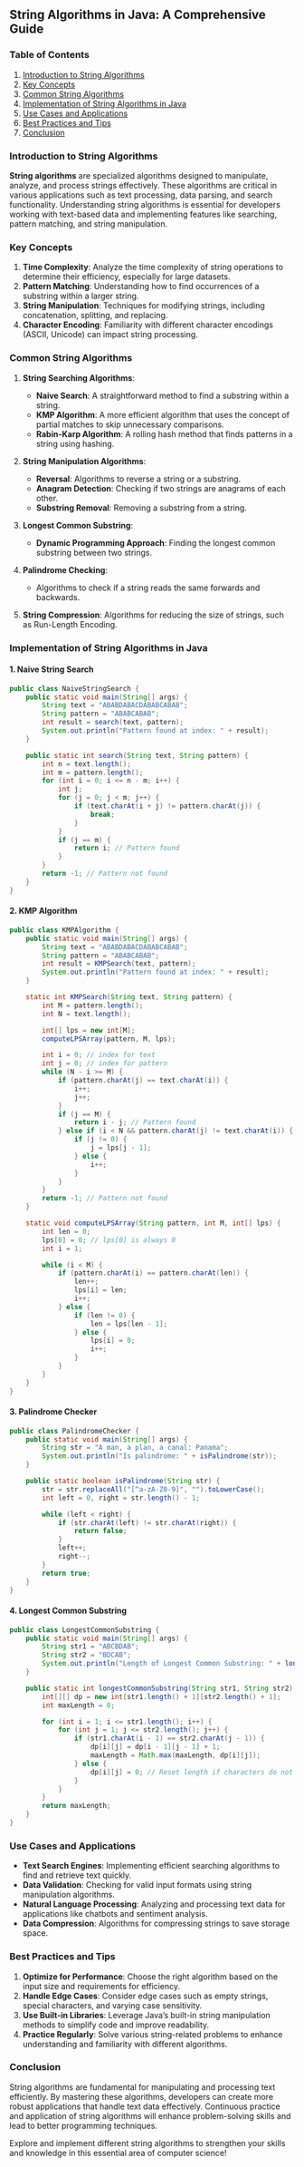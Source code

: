 ## String Algorithms in Java: A Comprehensive Guide

### Table of Contents

1. [Introduction to String Algorithms](#introduction-to-string-algorithms)
2. [Key Concepts](#key-concepts)
3. [Common String Algorithms](#common-string-algorithms)
4. [Implementation of String Algorithms in Java](#implementation-of-string-algorithms-in-java)
5. [Use Cases and Applications](#use-cases-and-applications)
6. [Best Practices and Tips](#best-practices-and-tips)
7. [Conclusion](#conclusion)

### Introduction to String Algorithms

**String algorithms** are specialized algorithms designed to manipulate, analyze, and process strings effectively. These algorithms are critical in various applications such as text processing, data parsing, and search functionality. Understanding string algorithms is essential for developers working with text-based data and implementing features like searching, pattern matching, and string manipulation.

### Key Concepts

1. **Time Complexity**: Analyze the time complexity of string operations to determine their efficiency, especially for large datasets.
2. **Pattern Matching**: Understanding how to find occurrences of a substring within a larger string.
3. **String Manipulation**: Techniques for modifying strings, including concatenation, splitting, and replacing.
4. **Character Encoding**: Familiarity with different character encodings (ASCII, Unicode) can impact string processing.

### Common String Algorithms

1. **String Searching Algorithms**:

   - **Naive Search**: A straightforward method to find a substring within a string.
   - **KMP Algorithm**: A more efficient algorithm that uses the concept of partial matches to skip unnecessary comparisons.
   - **Rabin-Karp Algorithm**: A rolling hash method that finds patterns in a string using hashing.

2. **String Manipulation Algorithms**:

   - **Reversal**: Algorithms to reverse a string or a substring.
   - **Anagram Detection**: Checking if two strings are anagrams of each other.
   - **Substring Removal**: Removing a substring from a string.

3. **Longest Common Substring**:

   - **Dynamic Programming Approach**: Finding the longest common substring between two strings.

4. **Palindrome Checking**:

   - Algorithms to check if a string reads the same forwards and backwards.

5. **String Compression**: Algorithms for reducing the size of strings, such as Run-Length Encoding.

### Implementation of String Algorithms in Java

#### 1. Naive String Search

```java
public class NaiveStringSearch {
    public static void main(String[] args) {
        String text = "ABABDABACDABABCABAB";
        String pattern = "ABABCABAB";
        int result = search(text, pattern);
        System.out.println("Pattern found at index: " + result);
    }

    public static int search(String text, String pattern) {
        int n = text.length();
        int m = pattern.length();
        for (int i = 0; i <= n - m; i++) {
            int j;
            for (j = 0; j < m; j++) {
                if (text.charAt(i + j) != pattern.charAt(j)) {
                    break;
                }
            }
            if (j == m) {
                return i; // Pattern found
            }
        }
        return -1; // Pattern not found
    }
}
```

#### 2. KMP Algorithm

```java
public class KMPAlgorithm {
    public static void main(String[] args) {
        String text = "ABABDABACDABABCABAB";
        String pattern = "ABABCABAB";
        int result = KMPSearch(text, pattern);
        System.out.println("Pattern found at index: " + result);
    }

    static int KMPSearch(String text, String pattern) {
        int M = pattern.length();
        int N = text.length();

        int[] lps = new int[M];
        computeLPSArray(pattern, M, lps);

        int i = 0; // index for text
        int j = 0; // index for pattern
        while (N - i >= M) {
            if (pattern.charAt(j) == text.charAt(i)) {
                i++;
                j++;
            }
            if (j == M) {
                return i - j; // Pattern found
            } else if (i < N && pattern.charAt(j) != text.charAt(i)) {
                if (j != 0) {
                    j = lps[j - 1];
                } else {
                    i++;
                }
            }
        }
        return -1; // Pattern not found
    }

    static void computeLPSArray(String pattern, int M, int[] lps) {
        int len = 0;
        lps[0] = 0; // lps[0] is always 0
        int i = 1;

        while (i < M) {
            if (pattern.charAt(i) == pattern.charAt(len)) {
                len++;
                lps[i] = len;
                i++;
            } else {
                if (len != 0) {
                    len = lps[len - 1];
                } else {
                    lps[i] = 0;
                    i++;
                }
            }
        }
    }
}
```

#### 3. Palindrome Checker

```java
public class PalindromeChecker {
    public static void main(String[] args) {
        String str = "A man, a plan, a canal: Panama";
        System.out.println("Is palindrome: " + isPalindrome(str));
    }

    public static boolean isPalindrome(String str) {
        str = str.replaceAll("[^a-zA-Z0-9]", "").toLowerCase();
        int left = 0, right = str.length() - 1;

        while (left < right) {
            if (str.charAt(left) != str.charAt(right)) {
                return false;
            }
            left++;
            right--;
        }
        return true;
    }
}
```

#### 4. Longest Common Substring

```java
public class LongestCommonSubstring {
    public static void main(String[] args) {
        String str1 = "ABCBDAB";
        String str2 = "BDCAB";
        System.out.println("Length of Longest Common Substring: " + longestCommonSubstring(str1, str2));
    }

    public static int longestCommonSubstring(String str1, String str2) {
        int[][] dp = new int[str1.length() + 1][str2.length() + 1];
        int maxLength = 0;

        for (int i = 1; i <= str1.length(); i++) {
            for (int j = 1; j <= str2.length(); j++) {
                if (str1.charAt(i - 1) == str2.charAt(j - 1)) {
                    dp[i][j] = dp[i - 1][j - 1] + 1;
                    maxLength = Math.max(maxLength, dp[i][j]);
                } else {
                    dp[i][j] = 0; // Reset length if characters do not match
                }
            }
        }
        return maxLength;
    }
}
```

### Use Cases and Applications

- **Text Search Engines**: Implementing efficient searching algorithms to find and retrieve text quickly.
- **Data Validation**: Checking for valid input formats using string manipulation algorithms.
- **Natural Language Processing**: Analyzing and processing text data for applications like chatbots and sentiment analysis.
- **Data Compression**: Algorithms for compressing strings to save storage space.

### Best Practices and Tips

1. **Optimize for Performance**: Choose the right algorithm based on the input size and requirements for efficiency.
2. **Handle Edge Cases**: Consider edge cases such as empty strings, special characters, and varying case sensitivity.
3. **Use Built-in Libraries**: Leverage Java’s built-in string manipulation methods to simplify code and improve readability.
4. **Practice Regularly**: Solve various string-related problems to enhance understanding and familiarity with different algorithms.

### Conclusion

String algorithms are fundamental for manipulating and processing text efficiently. By mastering these algorithms, developers can create more robust applications that handle text data effectively. Continuous practice and application of string algorithms will enhance problem-solving skills and lead to better programming techniques.

Explore and implement different string algorithms to strengthen your skills and knowledge in this essential area of computer science!
